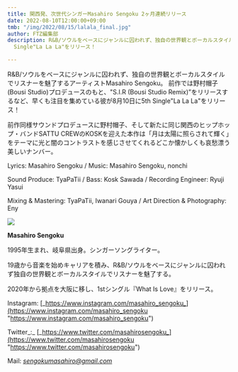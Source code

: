 ```yaml
---
title: 関西発、次世代シンガーMasahiro Sengoku 2ヶ月連続リリース
date: 2022-08-10T12:00:00+09:00
tmb: "/img/2022/08/15/lalala_final.jpg"
author: FTZ編集部
description: R&B/ソウルをベースにジャンルに囚われず、独自の世界観とボーカルスタイルでリスナーを魅了するアーティストMasahiro Sengoku。5th
  Single"La La La"をリリース！

---
```

R&B/ソウルをベースにジャンルに囚われず、独自の世界観とボーカルスタイルでリスナーを魅了するアーティストMasahiro Sengoku。 前作では野村帽子(Bousi Studio)プロデュースのもと、"S.I.R (Bousi Studio Remix)”をリリースするなど、早くも注目を集めている彼が8月10日に5th Single"La La La"をリリース！

前作同様サウンドプロデュースに野村帽子、そして新たに同じ関西のヒップホップ・バンドSATTU CREWのKOSKを迎えた本作は「月は太陽に照らされて輝く」をテーマに光と闇のコントラストを感じさせてくれるどこか懐かしくも哀愁漂う美しいナンバー。

Lyrics: Masahiro Sengoku / Music: Masahiro Sengoku, nonchi

Sound Produce: TyaPaTii / Bass: Kosk Sawada / Recording Engineer: Ryuji Yasui

Mixing & Mastering: TyaPaTii, Iwanari Gouya / Art Direction & Photography: Eny

![](/img/2022/08/15/main001.jpg)

**Masahiro Sengoku**

1995年生まれ、岐阜県出身。シンガーソングライター。

19歳から音楽を始めキャリアを積み、R&B/ソウルをベースにジャンルに囚われず独自の世界観とボーカルスタイルでリスナーを魅了する。

2020年から拠点を大阪に移し、1stシングル『What Is Love』をリリース。

Instagram: [_https://www.instagram.com/masahiro_sengoku_](https://www.instagram.com/masahiro_sengoku "https://www.instagram.com/masahiro_sengoku")

Twitter_:_ [_https://www.twitter.com/masahirosengoku_](https://www.twitter.com/masahirosengoku "https://www.twitter.com/masahirosengoku")

Mail: [_sengokumasahiro@gmail.com_](mailto:sengokumasahiro@gmail.com)